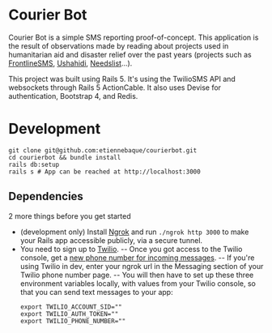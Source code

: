# Courier Bot

Courier Bot is a simple SMS reporting proof-of-concept. This application is the result of observations made by reading about projects used in humanitarian aid and disaster relief over the past years (projects such as [FrontlineSMS](https://www.frontlinesms.com/), [Ushahidi](https://www.ushahidi.com/), [Needslist](https://needslist.co/)...).

This project was built using Rails 5. It's using the TwilioSMS API and websockets through Rails 5 ActionCable. It also uses Devise for authentication, Bootstrap 4, and Redis.

# Development
```
git clone git@github.com:etiennebaque/courierbot.git
cd courierbot && bundle install
rails db:setup
rails s # App can be reached at http://localhost:3000
```

## Dependencies
2 more things before you get started
- (development only) Install [Ngrok](https://ngrok.com/) and run `./ngrok http 3000` to make your Rails app accessible publicly, via a secure tunnel.
- You need to sign up to [Twilio](https://www.twilio.com). 
-- Once you got access to the Twilio console, get a [new phone number for incoming messages](https://www.twilio.com/console/phone-numbers/incoming).
-- If you're using Twilio in dev, enter your ngrok url in the Messaging section of your Twilio phone number page.
-- You will then have to set up these three environment variables locally, with values from your Twilio console, so that you can send text messages to your app:
  ```
  export TWILIO_ACCOUNT_SID=""
  export TWILIO_AUTH_TOKEN=""
  export TWILIO_PHONE_NUMBER=""
  ```

